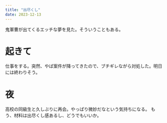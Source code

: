 ```yaml
---
title: "出尽くし"
date: 2023-12-13
---
```


鬼軍曹が出てくるエッチな夢を見た。そういうこともある。
# 起きて
仕事をする。突然、やば案件が降ってきたので、ブチギレながら対処した。明日には終わりそう。

# 夜
高校の同級生と久しぶりに再会。やっぱり微妙だなという気持ちになる。
もう、材料は出尽くし感あるし、どうでもいいか。